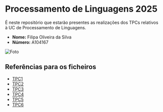 # Processamento de Linguagens 2025
É neste repositório que estarão presentes as realizações dos TPCs relativos à UC de Processamento de Linguagens.

- **Nome:** Filipa Oliveira da Silva
- **Número:** A104167

![Foto](https://avatars.githubusercontent.com/u/144493282?v=4)


## Referências para os ficheiros 
- [TPC1](./TPC1)
- [TPC2](./TPC2)
- [TPC3](./TPC3)
- [TPC4](./TPC4)
- [TPC5](./TPC5)
- [TPC6](./TPC6)